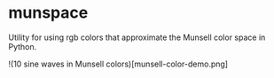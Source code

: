 # munspace
Utility for using rgb colors that approximate the Munsell color space in Python.

!(10 sine waves in Munsell colors)[munsell-color-demo.png]
